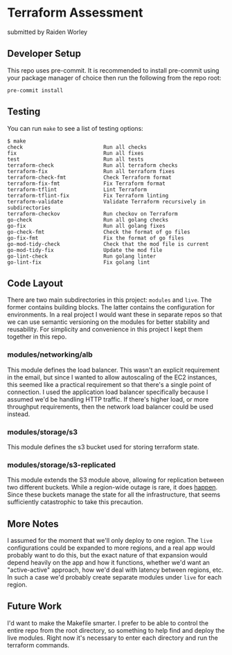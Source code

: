 # Terraform Assessment
submitted by Raiden Worley

## Developer Setup
This repo uses pre-commit. It is recommended to install pre-commit using your package manager of choice then run the following from the repo root:

``` shell
pre-commit install
```

## Testing
You can run `make` to see a list of testing options:

``` shell
$ make
check                          Run all checks
fix                            Run all fixes
test                           Run all tests
terraform-check                Run all terraform checks
terraform-fix                  Run all terraform fixes
terraform-check-fmt            Check Terraform format
terraform-fix-fmt              Fix Terraform format
terraform-tflint               Lint Terraform
terraform-tflint-fix           Fix Terraform linting
terraform-validate             Validate Terraform recursively in subdirectories
terraform-checkov              Run checkov on Terraform
go-check                       Run all golang checks
go-fix                         Run all golang fixes
go-check-fmt                   Check the format of go files
go-fix-fmt                     Fix the format of go files
go-mod-tidy-check              Check that the mod file is current
go-mod-tidy-fix                Update the mod file
go-lint-check                  Run golang linter
go-lint-fix                    Fix golang lint
```

## Code Layout
There are two main subdirectories in this project: `modules` and `live`. The former contains building blocks. The latter contains the configuration for environments. In a real project I would want these in separate repos so that we can use semantic versioning on the modules for better stability and reusability. For simplicity and convenience in this project I kept them together in this repo.

### modules/networking/alb
This module defines the load balancer. This wasn't an explicit requirement in the email, but since I wanted to allow autoscaling of the EC2 instances, this seemed like a practical requirement so that there's a single point of connection. I used the application load balancer specifically because I assumed we'd be handling HTTP traffic. If there's higher load, or more throughput requirements, then the network load balancer could be used instead.

### modules/storage/s3
This module defines the s3 bucket used for storing terraform state.

### modules/storage/s3-replicated
This module extends the S3 module above, allowing for replication between two different buckets. While a region-wide outage is rare, it does [happen](https://aws.amazon.com/message/41926/). Since these buckets manage the state for all the infrastructure, that seems sufficiently catastrophic to take this precaution.


## More Notes
I assumed for the moment that we'll only deploy to one region. The `live` configurations could be expanded to more regions, and a real app would probably want to do this, but the exact nature of that expansion would depend heavily on the app and how it functions, whether we'd want an "active-active" approach, how we'd deal with latency between regions, etc. In such a case we'd probably create separate modules under `live` for each region.

## Future Work
I'd want to make the Makefile smarter. I prefer to be able to control the entire repo from the root directory, so something to help find and deploy the live modules. Right now it's necessary to enter each directory and run the terraform commands.
